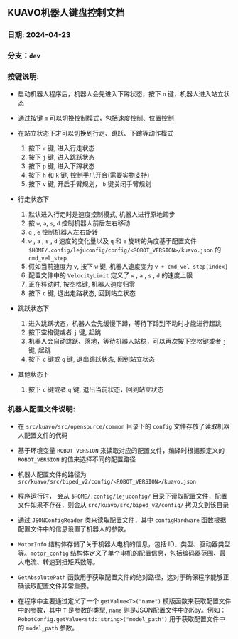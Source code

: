 ## KUAVO机器人键盘控制文档

### 日期: 2024-04-23

### 分支：`dev`

### 按键说明:

* 启动机器人程序后，机器人会先进入下蹲状态，按下 `o` 键，机器人进入站立状态

* 通过按键 `m` 可以切换控制模式，包括速度控制、位置控制

* 在站立状态下才可以切换到行走、跳跃、下蹲等动作模式

  1. 按下 `r` 键, 进入行走状态
  2. 按下 `j` 键, 进入跳跃状态
  3. 按下 `p` 键, 进入下蹲状态
  4. 按下 `h` 和 `k` 键, 控制手爪开合(需要实物支持)
  5. 按下 `v` 键, 开启手臂规划， `b` 键关闭手臂规划

* 行走状态下

  1. 默认进入行走时是速度控制模式, 机器人进行原地踏步
  2. 按 `w`, `a`, `s`, `d` 控制机器人前后左右移动
  3. `q` , `e` 控制机器人左右旋转
  4. `w` , `a` , `s` , `d` 速度的变化量以及 `q` 和 `e` 旋转的角度基于配置文件 `$HOME/.config/lejuconfig/config/<ROBOT_VERSION>/kuavo.json` 的 `cmd_vel_step`
  5. 假如当前速度为 `v`, 按下 `w` 键, 机器人速度变为 `v + cmd_vel_step[index]`
  6. 配置文件中的 `VelocityLimit` 定义了 `w` , `a` , `s` , `d` 的速度上限
  7. 正在移动时, 按空格键, 机器人速度归零
  8. 按下 `c` 键, 退出走路状态, 回到站立状态

* 跳跃状态下

  1. 进入跳跃状态，机器人会先缓慢下蹲，等待下蹲到不动时才能进行起跳
  2. 按下空格键或者 `j` 键, 起跳
  3. 机器人会自动跳跃、落地，等待机器人站稳，可以再次按下空格键或者 `j` 键, 起跳
  4. 按下 `c` 键或 `q` 键, 退出跳跃状态, 回到站立状态

* 其他状态下

  1. 按下 `c` 键或者 `q` 键, 退出当前状态，回到站立状态


### 机器人配置文件说明:

* 在 `src/kuavo/src/opensource/common` 目录下的 `config` 文件存放了读取机器人配置文件的代码
  
* 基于环境变量 `ROBOT_VERSION` 来读取对应的配置文件，编译时根据预定义的 `ROBOT_VERSION` 的值来选择不同的配置路径

* 机器人配置文件的路径为 `src/kuavo/src/biped_v2/config/<ROBOT_VERSION>/kuavo.json`

* 程序运行时， 会从 `$HOME/.config/lejuconfig/` 目录下读取配置文件，配置文件如果不存在，则会从 `src/kuavo/src/biped_v2/config/` 拷贝文到该目录

* 通过 `JSONConfigReader` 类来读取配置文件，其中 `configHardware` 函数根据配置文件中的信息设置了机器人的参数。

* `MotorInfo` 结构体存储了关于机器人电机的信息，包括 ID、类型、驱动器类型等。`motor_config` 结构体定义了单个电机的配置信息，包括编码器范围、最大电流、转速到扭矩系数等。

* `GetAbsolutePath` 函数用于获取配置文件的绝对路径，这对于确保程序能够正确读取配置文件非常重要。
  
* 在程序中主要通过定义了一个 `getValue<T>("name")` 模版函数来获取配置文件中的参数，其中 `T` 是参数的类型, `name` 则是JSON配置文件中的Key。例如：`RobotConfig.getValue<std::string>("model_path")` 用于获取配置文件中的 `model_path` 参数。
